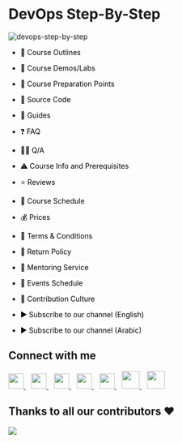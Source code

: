 # DevOps Step-By-Step
![devops-step-by-step](https://socialify.git.ci/MohamedRadwan-DevOps/devops-step-by-step/image?font=Inter&forks=1&issues=1&language=1&owner=1&pattern=Circuit%20Board&pulls=1&stargazers=1&theme=Dark)

- <a href="https://github.com/MohamedRadwan-DevOps/devops-step-by-step/blob/main/source/devops-course-outline.md" title="Course Outlines" style="background-color:#FFFFFF;color:#000000;text-decoration:none">📃 Course Outlines </a>

- <a href="https://github.com/MohamedRadwan-DevOps/devops-step-by-step/blob/main/source/devops-course-demos-labs.md" title="Course Demos/Labs" style="background-color:#FFFFFF;color:#000000;text-decoration:none">🧪 Course Demos/Labs </a>

- <a href="https://github.com/MohamedRadwan-DevOps/devops-step-by-step/blob/main/source/devops-course-lessons-preparation.md" title="Course Preparation Points" style="background-color:#FFFFFF;color:#000000;text-decoration:none">📝 Course Preparation Points </a>

- <a href="https://github.com/MohamedRadwan-DevOps/devops-step-by-step/blob/main/source/source-code" title="Source Code/Labs" style="background-color:#FFFFFF;color:#000000;text-decoration:none">📑 Source Code </a>

- <a href="https://github.com/MohamedRadwan-DevOps/devops-step-by-step/blob/main/source/docs" title="Guides" style="background-color:#FFFFFF;color:#000000;text-decoration:none">🎯 Guides </a>

- <a href="https://github.com/MohamedRadwan-DevOps/devops-step-by-step/blob/main/source/faq.md" title="FAQ" style="background-color:#FFFFFF;color:#000000;text-decoration:none;">❓ FAQ</a>

- <a href="http://devopsvisionsqa.mohamedradwan.com/" title="Q/A" style="background-color:#FFFFFF;color:#000000;text-decoration:none;">🙋‍♀️ Q/A</a>

- <a href="https://github.com/MohamedRadwan-DevOps/devops-step-by-step/blob/main/source/devops-course-info-prerequisite.md" title="Click here to see Prerequisite related to this Course" style="background-color:#FFFFFF;color:#000000;text-decoration:none">⚠️ Course Info and Prerequisites</a>

- <a href="https://github.com/MohamedRadwan-DevOps/devops-step-by-step/blob/main/source/reviews.md" title="Click here to See Members Reviews" style="background-color:#FFFFFF;color:#000000;text-decoration:none">⭐ Reviews</a>

- <a href="https://github.com/MohamedRadwan-DevOps/devops-step-by-step/blob/main/source/course-schedule.md" title="Course Schedule" style="background-color:#FFFFFF;color:#000000;text-decoration:none">📅 Course Schedule</a>

- <a href="https://github.com/MohamedRadwan-DevOps/devops-step-by-step/blob/main/source/service-prices.md" title="Service Prices" style="background-color:#FFFFFF;color:#000000;text-decoration:none">💰 Prices</a>

- <a href="https://github.com/MohamedRadwan-DevOps/devops-step-by-step/blob/main/source/terms-conditions.md" title="Terms & Conditions" style="background-color:#FFFFFF;color:#000000;text-decoration:none">📝 Terms & Conditions</a>

- <a href="https://github.com/MohamedRadwan-DevOps/devops-step-by-step/blob/main/source/cancel-return-policy.md" title="Return Policy" style="background-color:#FFFFFF;color:#000000;text-decoration:none">📜 Return Policy</a>

- <a href="https://github.com/MohamedRadwan-DevOps/devops-step-by-step/blob/main/source/mentoring-service.md" title="Mentoring Service" style="background-color:#FFFFFF;color:#000000;text-decoration:none">💪 Mentoring Service</a>

- <a href="https://github.com/MohamedRadwan-DevOps/devops-step-by-step/blob/main/source/events-schedule.md" title="Course Schedule" style="background-color:#FFFFFF;color:#000000;text-decoration:none">📅 Events Schedule</a>

- <a href="https://github.com/MohamedRadwan-DevOps/devops-step-by-step/blob/main/source/contribution-culture.md" title="Contribution Culture" style="background-color:#FFFFFF;color:#000000;text-decoration:none">📖 Contribution Culture</a>

- <a href="https://www.youtube.com/user/MRadwanMSF?sub_confirmation=1" title="Subscribe to Mohamed's YouTube Channel" style="background-color:#FFFFFF;color:#000000;text-decoration:none">▶ Subscribe to our channel (English)</a>

- <a href="https://www.youtube.com/c/MohamedRadwanArabic?sub_confirmation=1" title="Subscribe to Mohamed's YouTube Channel" style="background-color:#FFFFFF;color:#000000;text-decoration:none">▶ Subscribe to our channel (Arabic) </a>

## Connect with me
  <a href="https://twitter.com/mradwan06">
    <img width="30px" src="https://www.vectorlogo.zone/logos/twitter/twitter-official.svg" />
  </a>&ensp;
  <a href="https://www.linkedin.com/in/mohamedahmedradwan/">
    <img width="30px" src="https://www.vectorlogo.zone/logos/linkedin/linkedin-icon.svg" />
  </a>&ensp;
    <a href="https://www.youtube.com/user/MRadwanMSF">
  <img width="30px" src="https://i.pinimg.com/originals/46/02/cb/4602cbc18967da9c1eba7452905cd99b.png" />
  </a>&ensp;
  <a href="https://www.youtube.com/c/MohamedRadwanArabic">
  <img width="30px" src="https://i.pinimg.com/originals/46/02/cb/4602cbc18967da9c1eba7452905cd99b.png" />
  </a>&ensp;
  <a href="#" target="_blank">
    <img width="30px" src="https://www.vectorlogo.zone/logos/instagram/instagram-icon.svg" />
  </a>&ensp;
  <a href="https://mohamedradwan.com/">
  <img width="35px" src="https://i.ibb.co/R9P4NqZ/pngegg.png" />
  </a>&ensp;
   <a href="https://mvp.microsoft.com/en-us/PublicProfile/4039889?fullName=Mohamed%20Radwan" title=" Microsoft Most Valuable Professional">
  <img width="35px" src="https://i.ibb.co/rG8kjKR/download.png" />
  </a>


## Thanks to all our contributors ❤️
<a href = "https://github.com/MohamedRadwan-DevOps/devops-step-by-step/graphs/contributors">
  <img src = "https://contrib.rocks/image?repo=MohamedRadwan-DevOps/devops-step-by-step"/>
</a>
